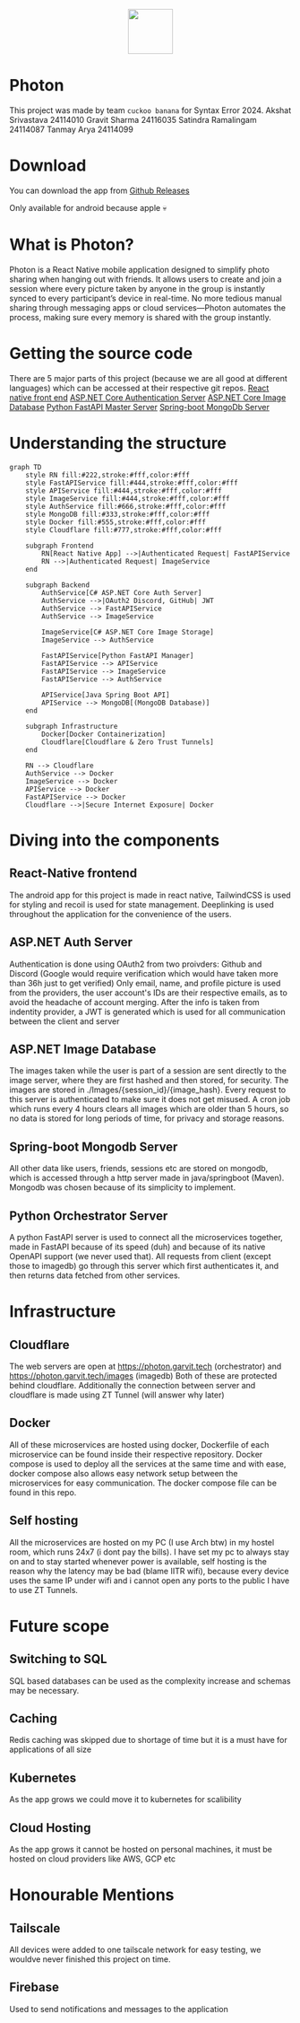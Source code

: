 <p align="center">
<img src="https://photon.garvit.tech/static/favicon.ico" width=80></img>
</p>

# Photon

This project was made by team `cuckoo banana` for Syntax Error 2024.
Akshat Srivastava 24114010
Gravit Sharma 24116035
Satindra Ramalingam 24114087
Tanmay Arya 24114099

# Download

You can download the app from [Github Releases](https://github.com/phot-ON/Photon/releases)

Only available for android because apple 💀

# What is Photon?

Photon is a React Native mobile application designed to simplify photo sharing when hanging out with friends. It allows users to create and join a session where every picture taken by anyone in the group is instantly synced to every participant’s device in real-time. No more tedious manual sharing through messaging apps or cloud services—Photon automates the process, making sure every memory is shared with the group instantly.

# Getting the source code

There are 5 major parts of this project (because we are all good at different languages) which can be accessed at their respective git repos.
[React native front end](https://github.com/phot-on/App)
[ASP.NET Core Authentication Server](https://github.com/phot-on/Photon.Auth)
[ASP.NET Core Image Database](https://github.com/phot-on/Photon.ImageDb)
[Python FastAPI Master Server](https://github.com/phot-on/orchestrator)
[Spring-boot MongoDb Server](https://github.com/phot-on/ProtonDb)

# Understanding the structure

```mermaid
graph TD
    style RN fill:#222,stroke:#fff,color:#fff
    style FastAPIService fill:#444,stroke:#fff,color:#fff
    style APIService fill:#444,stroke:#fff,color:#fff
    style ImageService fill:#444,stroke:#fff,color:#fff
    style AuthService fill:#666,stroke:#fff,color:#fff
    style MongoDB fill:#333,stroke:#fff,color:#fff
    style Docker fill:#555,stroke:#fff,color:#fff
    style Cloudflare fill:#777,stroke:#fff,color:#fff

    subgraph Frontend
        RN[React Native App] -->|Authenticated Request| FastAPIService
        RN -->|Authenticated Request| ImageService
    end

    subgraph Backend
        AuthService[C# ASP.NET Core Auth Server]
        AuthService -->|OAuth2 Discord, GitHub| JWT
        AuthService --> FastAPIService
        AuthService --> ImageService

        ImageService[C# ASP.NET Core Image Storage]
        ImageService --> AuthService

        FastAPIService[Python FastAPI Manager]
        FastAPIService --> APIService
        FastAPIService --> ImageService
        FastAPIService --> AuthService

        APIService[Java Spring Boot API]
        APIService --> MongoDB[(MongoDB Database)]
    end

    subgraph Infrastructure
        Docker[Docker Containerization]
        Cloudflare[Cloudflare & Zero Trust Tunnels]
    end
    
    RN --> Cloudflare
    AuthService --> Docker
    ImageService --> Docker
    APIService --> Docker
    FastAPIService --> Docker
    Cloudflare -->|Secure Internet Exposure| Docker
```

# Diving into the components

## React-Native frontend
The android app for this project is made in react native, TailwindCSS is used for styling and recoil is used for state management. Deeplinking is used throughout the application for the convenience of the users.

## ASP.NET Auth Server
Authentication is done using OAuth2 from two proivders: Github and Discord (Google would require verification which would have taken more than 36h just to get verified)
Only email, name, and profile picture is used from the providers, the user account's IDs are their respective emails, as to avoid the headache of account merging.
After the info is taken from indentity provider, a JWT is generated which is used for all communication between the client and server

## ASP.NET Image Database
The images taken while the user is part of a session are sent directly to the image server, where they are first hashed and then stored, for security.
The images are stored in ./Images/{session_id}/{image_hash}. Every request to this server is authenticated to make sure it does not get misused.
A cron job which runs every 4 hours clears all images which are older than 5 hours, so no data is stored for long periods of time, for privacy and storage reasons.

## Spring-boot Mongodb Server
All other data like users, friends, sessions etc are stored on mongodb, which is accessed through a http server made in java/springboot (Maven). Mongodb was chosen because of its simplicity to implement.

## Python Orchestrator Server
A python FastAPI server is used to connect all the microservices together, made in FastAPI because of its speed (duh) and because of its native OpenAPI support (we never used that). All requests from client (except those to imagedb) go through this server which first authenticates it, and then returns data fetched from other services.

# Infrastructure

## Cloudflare

The web servers are open at https://photon.garvit.tech (orchestrator) and https://photon.garvit.tech/images (imagedb)
Both of these are protected behind cloudflare. Additionally the connection between server and cloudflare is made using ZT Tunnel (will answer why later)

## Docker

All of these microservices are hosted using docker, Dockerfile of each microservice can be found inside their respective repository.
Docker compose is used to deploy all the services at the same time and with ease, docker compose also allows easy network setup between the microservices for easy communication.
The docker compose file can be found in this repo.

## Self hosting

All the microservices are hosted on my PC (I use Arch btw) in my hostel room, which runs 24x7 (i dont pay the bills). I have set my pc to always stay on and to stay started whenever power is available, self hosting is the reason why the latency may be bad (blame IITR wifi), because every device uses the same IP under wifi and i cannot open any ports to the public I have to use ZT Tunnels.

# Future scope

## Switching to SQL
SQL based databases can be used as the complexity increase and schemas may be necessary.

## Caching
Redis caching was skipped due to shortage of time but it is a must have for applications of all size

## Kubernetes
As the app grows we could move it to kubernetes for scalibility

## Cloud Hosting
As the app grows it cannot be hosted on personal machines, it must be hosted on cloud providers like AWS, GCP etc

# Honourable Mentions

## Tailscale

All devices were added to one tailscale network for easy testing, we wouldve never finished this project on time.

## Firebase
Used to send notifications and messages to the application
